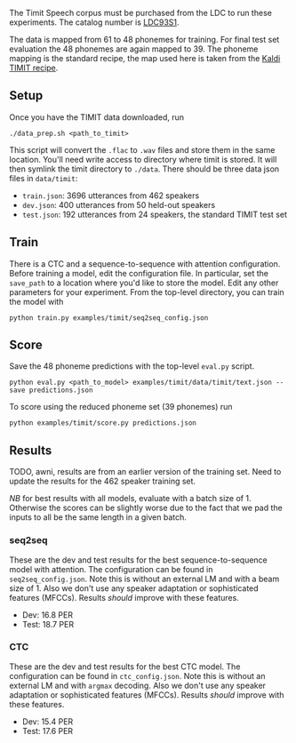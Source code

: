 The Timit Speech corpus must be purchased from the LDC to run these
experiments. The catalog number is [LDC93S1].

The data is mapped from 61 to 48 phonemes for training. For final test set
evaluation the 48 phonemes are again mapped to 39. The phoneme mapping is the
standard recipe, the map used here is taken from the [Kaldi TIMIT recipe].

## Setup

Once you have the TIMIT data downloaded, run

```
./data_prep.sh <path_to_timit>
```

This script will convert the `.flac` to `.wav` files and store them in the same
location. You'll need write access to directory where timit is stored. It will
then symlink the timit directory to `./data`. There should be three data json
files in `data/timit`:

- `train.json`: 3696 utterances from 462 speakers
- `dev.json`: 400 utterances from 50 held-out speakers
- `test.json`: 192 utterances from 24 speakers, the standard TIMIT test set

## Train 

There is a CTC and a sequence-to-sequence with attention configuration. Before
training a model, edit the configuration file. In particular, set the
`save_path` to a location where you'd like to store the model. Edit any other
parameters for your experiment. From the top-level directory, you can train the
model with

``` 
python train.py examples/timit/seq2seq_config.json
```

## Score

Save the 48 phoneme predictions with the top-level `eval.py` script.

```
python eval.py <path_to_model> examples/timit/data/timit/text.json --save predictions.json
```

To score using the reduced phoneme set (39 phonemes) run 

```
python examples/timit/score.py predictions.json 
```

## Results

TODO, awni, results are from an earlier version of the training set. Need to
update the results for the 462 speaker training set.

*NB* for best results with all models, evaluate with a batch size of 1.
Otherwise the scores can be slightly worse due to the fact that we pad the
inputs to all be the same length in a given batch.

### seq2seq

These are the dev and test results for the best sequence-to-sequence model with
attention. The configuration can be found in `seq2seq_config.json`. Note this
is without an external LM and with a beam size of 1. Also we don't use any
speaker adaptation or sophisticated features (MFCCs). Results *should* improve
with these features.

- Dev: 16.8 PER
- Test: 18.7 PER

### CTC

These are the dev and test results for the best CTC model. The configuration
can be found in `ctc_config.json`. Note this is without an external LM and with
`argmax` decoding. Also we don't use any speaker adaptation or sophisticated
features (MFCCs). Results *should* improve with these features.

- Dev: 15.4 PER
- Test: 17.6 PER

[Kaldi TIMIT recipe]: https://github.com/kaldi-asr/kaldi/blob/master/egs/timit/s5/conf/phones.60-48-39.map
[LDC93S1]: https://catalog.ldc.upenn.edu/ldc93s1

